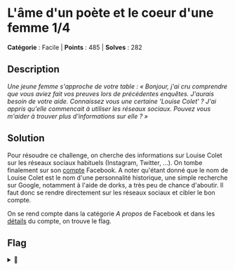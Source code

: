 # L'âme d'un poète et le coeur d'une femme 1/4

**Catégorie** : Facile | **Points** : 485 | **Solves** : 282

## Description

*Une jeune femme s'approche de votre table : « Bonjour, j'ai cru comprendre que vous aviez fait vos preuves lors de précédentes enquêtes. J'aurais besoin de votre aide. Connaissez vous une certaine 'Louise Colet' ? J'ai appris qu'elle commencait à utiliser les réseaux sociaux. Pouvez vous m'aider à trouver plus d'informations sur elle ? »*

## Solution

Pour résoudre ce challenge, on cherche des informations sur Louise Colet sur les réseaux sociaux habituels (Instagram, Twitter, ...). On tombe finalement sur son [compte](https://www.facebook.com/profile.php?id=100091643933854) Facebook. A noter qu'étant donné que le nom de Louise Colet est le nom d'une personnalité historique, une simple recherche sur Google, notamment à l'aide de dorks, a très peu de chance d'aboutir. Il faut donc se rendre directement sur les réseaux sociaux et cibler le bon compte.

On se rend compte dans la catégorie *A propos* de Facebook et dans les [détails](https://www.facebook.com/profile.php?id=100091643933854&sk=about_details) du compte, on trouve le flag.

## Flag

<details>
<summary>🚩</summary>

```
404CTF{4_mon_ch3r_4mi_v1ctor}
```
